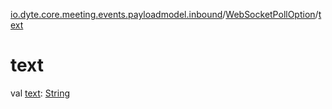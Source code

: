 [io.dyte.core.meeting.events.payloadmodel.inbound](../index.md)/[WebSocketPollOption](index.md)/[text](text.md)

# text


val [text](text.md): [String](https://kotlinlang.org/api/latest/jvm/stdlib/kotlin/-string/index.html)
